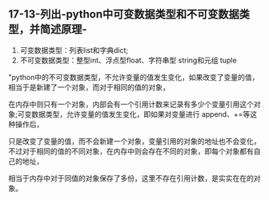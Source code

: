 ## 17-13-列出-python中可变数据类型和不可变数据类型，并简述原理-

1) 可变数据类型：列表list和字典dict;
2) 不可变数据类型：整型int、浮点型float、字符串型 string和元组 tuple

"python中的不可变数据类型，不允许变量的值发生变化，如果改变了变量的值，相当于是新建了一个对象，而对于相同的值的对象，

在内存中则只有一个对象，内部会有一个引用计数来记录有多少个变量引用这个对象;可变数据类型，允许变量的值发生变化，即如果对变量进行 append、+=等这种操作后，

只是改变了变量的值，而不会新建一个对象，变量引用的对象的地址也不会变化，不过对于相同的值的不同对象，在内存中则会存在不同的对象，即每个对象都有自己的地址，

相当于内存中对于同值的对象保存了多份，这里不存在引用计数，是实实在在的对象。
